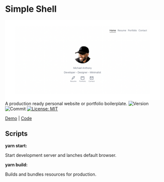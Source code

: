 # Simple Shell

![Base](./docs/resources/cover.png)
A production ready personal website or portfolio boilerplate.
![Version](https://img.shields.io/github/package-json/v/moquette/simple-shell) ![Commit](https://img.shields.io/github/last-commit/moquette/simple-shell)
[![License: MIT](https://img.shields.io/badge/License-MIT-green.svg)](LICENSE)

[Demo](https://simple-shell.moquette.us) | [Code](https://github.com/moquette/simple-shell)

## Scripts

**yarn start:**

Start development server and lanches default browser.

**yarn build:**

Builds and bundles resources for production.
